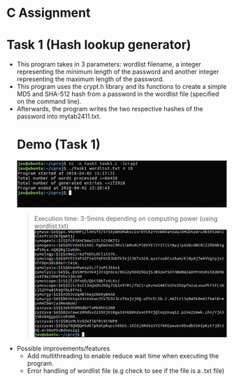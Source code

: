 # C Assignment

# Task 1 (Hash lookup generator)
* This program takes in 3 parameters: wordlist filename, a integer representing the minimum length of the password and another integer representing the maximum length of the password.
* This program uses the crypt.h library and its functions to create a simple MD5 and SHA-512 hash from a password in the wordlist file (specified on the command line).
* Afterwards, the program writes the two respective hashes of the password into mytab2411.txt.
  # Demo (Task 1)
  ![Compiling and Executing task1](https://github.com/Javiery3889/C-Hash-Lookup-Utility/blob/master/images/task1a_3151_6682.jpg)
  > Execution time: 3-5mins depending on computing power (using wordlist.txt)
 ![Snippet of mytab2411.txt](https://github.com/Javiery3889/C-Hash-Lookup-Utility/blob/master/images/task1b_3151_6682.jpg)
* Possible improvements/features
  * Add multithreading to enable reduce wait time when executing the program.
  * Error handling of wordlist file (e.g check to see if the file is a .txt file)

